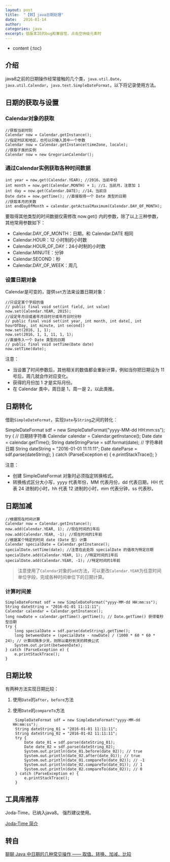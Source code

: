 ```yaml
---
layout: post
title:  "【转】java日期处理"
date:   2016-01-14
author:  
categories: java
excerpt: 低版本IE的bug和兼容性，点击空块级元素时
---
```


* content
{:toc}

## 介绍

java8之前的日期操作经常接触的几个类，`java.util.Date`，`java.util.Calendar`，`java.text.SimpleDateFormat`，以下将记录使用方法。

## 日期的获取与设置

### Calendar对象的获取

    //获取当前时刻
    Calendar now = Calendar.getInstance();
    //指定时区和地区，也可以只输入其中一个参数
    Calendar now = Calendar.getInstance(timeZone, locale); 
    //获取子类的实例
    Calendar now = new GregorianCalendar();

### 通过Calendar实例获取各种时间数据

    int year = now.get(Calendar.YEAR); //2016，当前年份
    int month = now.get(Calendar.MONTH) + 1; //1，当前月，注意加 1
    int day = now.get(Calendar.DATE); //14，当前日
    Date date = now.getTime(); //直接取得一个 Date 类型的日期
    //获取本月的天数
    int endDayOfMonth = calendar.getActualMaximum(Calendar.DAY_OF_MONTH);

要取得其他类型的时间数据仅需修改 now.get() 内的参数，除了以上三种参数，其他常用参数如下：

- Calendar.DAY_OF_MONTH：日期，和 Calendar.DATE 相同
- Calendar.HOUR：12 小时制的小时数
- Calendar.HOUR_OF_DAY：24小时制的小时数
- Calendar.MINUTE：分钟
- Calendar.SECOND：秒
- Calendar.DAY_OF_WEEK：周几

### 设置日期对象

Calendar是可变的，提供`set`方法来设置日期对象：

    //只设定某个字段的值 
    // public final void set(int field, int value)
    now.set(Calendar.YEAR, 2015);  
    //设定年月日或者年月日时分或年月日时分秒 
    // public final void set(int year, int month, int date[, int hourOfDay, int minute, int second])
    now.set(2016, 1, 1); 
    now.set(2016, 1, 1, 11, 1, 1); 
    //直接传入一个 Date 类型的日期 
    // public final void setTime(Date date)
    now.setTime(date);

注意：

- 当设置了时间参数后，其他相关的数值都会重新计算，例如当你把日期设为 11 号后，周几就会作对应变化。
- 获得的月份加 1 才是实际月份。
- 在 Calendar 类中，周日是 1，周一是 2，以此类推。

## 日期转化

借助`SimpleDateFormat`，实现`Date`与`String`之间的转化：

   SimpleDateFormat sdf = new SimpleDateFormat("yyyy-MM-dd HH:mm:ss");
    try { // 日期转字符串
        Calendar calendar = Calendar.getInstance();
        Date date = calendar.getTime();
        String dateStringParse = sdf.format(date);
        // 字符串转日期
        String dateString = "2016-01-01 11:11:11";
        Date dateParse = sdf.parse(dateString);
    } catch (ParseException e) {
        e.printStackTrace();
    }


注意：

- 创建 SimpleDateFormat 对象时必须指定转换格式。
- 转换格式区分大小写，yyyy 代表年份，MM 代表月份，dd 代表日期，HH 代表 24 进制的小时，hh 代表 12 进制的小时，mm 代表分钟，ss 代表秒。

## 日期加减

    //根据现在时间计算
    Calendar now = Calendar.getInstance();  
    now.add(Calendar.YEAR, 1); //现在时间的1年后
    now.add(Calendar.YEAR, -1); //现在时间的1年前 
    //根据某个特定的时间 date (Date 型) 计算
    Calendar specialDate = Calendar.getInstance(); 
    specialDate.setTime(date); //注意在此处将 specialDate 的值改为特定日期
    specialDate.add(Calendar.YEAR, 1); //特定时间的1年后
    specialDate.add(Calendar.YEAR, -1); //特定时间的1年前

> 注意使用了`Calendar`对象的`add`方法，可以更改`Calendar.YEAR`为任意时间单位字段，完成各种时间单位下的日期计算。

### 计算时间差

    SimpleDateFormat sdf = new SimpleDateFormat("yyyy-MM-dd HH:mm:ss");
    String dateString = "2016-01-01 11:11:11";
    Calendar calendar = Calendar.getInstance();
    long nowDate = calendar.getTime().getTime(); // Date.getTime() 获得毫秒型日期
    try {
        long specialDate = sdf.parse(dateString).getTime();
        long betweenDate = (specialDate - nowDate) / (1000 * 60 * 60 * 24); // 计算间隔多少天，则除以毫秒到天的转换公式
        System.out.print(betweenDate);
    } catch (ParseException e) {
        e.printStackTrace();
    }

## 日期比较

有两种方法实现日期比较：


1. 使用`Date`的`after`，`before`方法
2. 使用`Date`的`compareTo`方法

        SimpleDateFormat sdf = new SimpleDateFormat("yyyy-MM-dd HH:mm:ss");
        String dateString_01 = "2016-01-01 11:11:11";
        String dateString_02 = "2016-01-02 11:11:11";
        try {
            Date date_01 = sdf.parse(dateString_01);
            Date date_02 = sdf.parse(dateString_02);
            System.out.println(date_01.before(date_02)); // true
            System.out.println(date_02.after(date_01)); // true
            System.out.println(date_01.compareTo(date_02)); // -1
            System.out.println(date_02.compareTo(date_01)); // 1
            System.out.println(date_02.compareTo(date_02)); // 0
        } catch (ParseException e) {
            e.printStackTrace();
        }

## 工具库推荐

Joda-Time，已纳入java8。
强烈建议使用。

[Joda-Time 简介](http://h819.iteye.com/blog/611099 "Joda-Time 简介")

## 转自

[聊聊 Java 中日期的几种常见操作 —— 取值、转换、加减、比较](http://www.kuqin.com/shuoit/20151231/349758.html?url_type=39&object_type=webpage&pos=1 "聊聊 Java 中日期的几种常见操作 —— 取值、转换、加减、比较")

